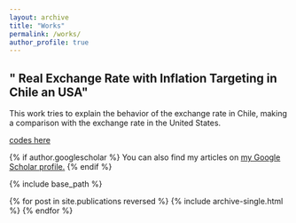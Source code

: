 ```yaml
---
layout: archive
title: "Works"
permalink: /works/
author_profile: true
---
```

" Real Exchange Rate with Inflation Targeting in Chile an USA"
--- 
This work tries to explain the behavior of the exchange rate in Chile, making a comparison with the exchange rate in the United States.

[codes here](https://github.com/GonzaloQuiroz/Works)

{% if author.googlescholar %}
  You can also find my articles on <u><a href="{{author.googlescholar}}">my Google Scholar profile</a>.</u>
{% endif %}

{% include base_path %}

{% for post in site.publications reversed %}
  {% include archive-single.html %}
{% endfor %}
